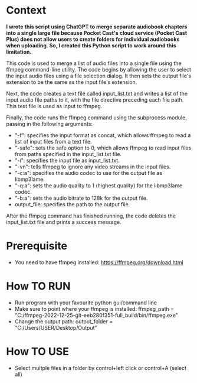 # Context
**I wrote this script using ChatGPT to merge separate audiobook chapters into a single large file because Pocket Cast's cloud service (Pocket Cast Plus) does not allow users to create folders for individual audiobooks when uploading. So, I created this Python script to work around this limitation.**

This code is used to merge a list of audio files into a single file using the ffmpeg command-line utility. The code begins by allowing the user to select the input audio files using a file selection dialog. It then sets the output file's extension to be the same as the input file's extension.

Next, the code creates a text file called input_list.txt and writes a list of the input audio file paths to it, with the file directive preceding each file path. This text file is used as input to ffmpeg.

Finally, the code runs the ffmpeg command using the subprocess module, passing in the following arguments:

- "-f": specifies the input format as concat, which allows ffmpeg to read a list of input files from a text file.
- "-safe": sets the safe option to 0, which allows ffmpeg to read input files from paths specified in the input_list.txt file.
- "-i": specifies the input file as input_list.txt.
- "-vn": tells ffmpeg to ignore any video streams in the input files.
- "-c:a": specifies the audio codec to use for the output file as libmp3lame.
- "-q:a": sets the audio quality to 1 (highest quality) for the libmp3lame codec.
- "-b:a": sets the audio bitrate to 128k for the output file.
- output_file: specifies the path to the output file.

After the ffmpeg command has finished running, the code deletes the input_list.txt file and prints a success message.


# Prerequisite
- You need to have ffmpeg installed: https://ffmpeg.org/download.html

# How TO RUN
- Run program with your favourite python gui/command line
- Make sure to point where your ffmpeg is installed: ffmpeg_path = "C:/ffmpeg-2022-12-25-git-eeb280f351-full_build/bin/ffmpeg.exe"
- Change the output path: output_folder = "C:/Users/USER/Desktop/Output"

# How TO USE
- Select multple files in a folder by control+left click or control+A (select all)


